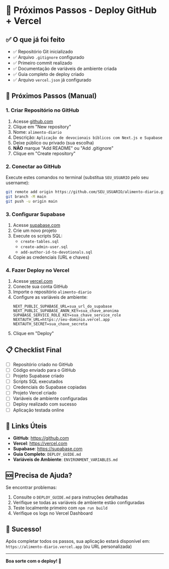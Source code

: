# 🎯 Próximos Passos - Deploy GitHub + Vercel

## ✅ O que já foi feito

- ✅ Repositório Git inicializado
- ✅ Arquivo `.gitignore` configurado
- ✅ Primeiro commit realizado
- ✅ Documentação de variáveis de ambiente criada
- ✅ Guia completo de deploy criado
- ✅ Arquivo `vercel.json` já configurado

## 🚀 Próximos Passos (Manual)

### 1. Criar Repositório no GitHub

1. Acesse [github.com](https://github.com)
2. Clique em "New repository"
3. Nome: `alimento-diario`
4. Descrição: `Aplicação de devocionais bíblicos com Next.js e Supabase`
5. Deixe público ou privado (sua escolha)
6. **NÃO** marque "Add README" ou "Add .gitignore"
7. Clique em "Create repository"

### 2. Conectar ao GitHub

Execute estes comandos no terminal (substitua `SEU_USUARIO` pelo seu username):

```bash
git remote add origin https://github.com/SEU_USUARIO/alimento-diario.git
git branch -M main
git push -u origin main
```

### 3. Configurar Supabase

1. Acesse [supabase.com](https://supabase.com)
2. Crie um novo projeto
3. Execute os scripts SQL:
   - `create-tables.sql`
   - `create-admin-user.sql`
   - `add-author-id-to-devotionals.sql`
4. Copie as credenciais (URL e chaves)

### 4. Fazer Deploy no Vercel

1. Acesse [vercel.com](https://vercel.com)
2. Conecte sua conta GitHub
3. Importe o repositório `alimento-diario`
4. Configure as variáveis de ambiente:
   ```env
   NEXT_PUBLIC_SUPABASE_URL=sua_url_do_supabase
   NEXT_PUBLIC_SUPABASE_ANON_KEY=sua_chave_anonima
   SUPABASE_SERVICE_ROLE_KEY=sua_chave_service_role
   NEXTAUTH_URL=https://seu-dominio.vercel.app
   NEXTAUTH_SECRET=sua_chave_secreta
   ```
5. Clique em "Deploy"

## 📋 Checklist Final

- [ ] Repositório criado no GitHub
- [ ] Código enviado para o GitHub
- [ ] Projeto Supabase criado
- [ ] Scripts SQL executados
- [ ] Credenciais do Supabase copiadas
- [ ] Projeto Vercel criado
- [ ] Variáveis de ambiente configuradas
- [ ] Deploy realizado com sucesso
- [ ] Aplicação testada online

## 🔗 Links Úteis

- **GitHub**: https://github.com
- **Vercel**: https://vercel.com
- **Supabase**: https://supabase.com
- **Guia Completo**: `DEPLOY_GUIDE.md`
- **Variáveis de Ambiente**: `ENVIRONMENT_VARIABLES.md`

## 🆘 Precisa de Ajuda?

Se encontrar problemas:

1. Consulte o `DEPLOY_GUIDE.md` para instruções detalhadas
2. Verifique se todas as variáveis de ambiente estão configuradas
3. Teste localmente primeiro com `npm run build`
4. Verifique os logs no Vercel Dashboard

## 🎉 Sucesso!

Após completar todos os passos, sua aplicação estará disponível em:
`https://alimento-diario.vercel.app` (ou URL personalizada)

---

**Boa sorte com o deploy! 🚀**
